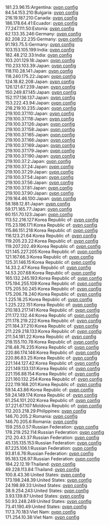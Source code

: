 181.23.96.15:Argentina: [ovpn config](vpn/181_23_96_15.ovpn)  
84.54.153.210:Bulgaria: [ovpn config](vpn/84_54_153_210.ovpn)  
216.19.187.210:Canada: [ovpn config](vpn/216_19_187_210.ovpn)  
186.178.64.41:Ecuador: [ovpn config](vpn/186_178_64_41.ovpn)  
77.247.111.50:Estonia: [ovpn config](vpn/77_247_111_50.ovpn)  
62.133.35.246:Germany: [ovpn config](vpn/62_133_35_246.ovpn)  
82.208.22.235:Germany: [ovpn config](vpn/82_208_22_235.ovpn)  
91.193.75.5:Germany: [ovpn config](vpn/91_193_75_5.ovpn)  
103.153.105.199:India: [ovpn config](vpn/103_153_105_199.ovpn)  
182.48.212.33:India: [ovpn config](vpn/182_48_212_33.ovpn)  
103.201.129.18:Japan: [ovpn config](vpn/103_201_129_18.ovpn)  
110.233.103.39:Japan: [ovpn config](vpn/110_233_103_39.ovpn)  
118.110.28.141:Japan: [ovpn config](vpn/118_110_28_141.ovpn)  
118.240.175.22:Japan: [ovpn config](vpn/118_240_175_22.ovpn)  
124.18.82.208:Japan: [ovpn config](vpn/124_18_82_208.ovpn)  
126.121.67.239:Japan: [ovpn config](vpn/126_121_67_239.ovpn)  
150.249.87.145:Japan: [ovpn config](vpn/150_249_87_145.ovpn)  
152.117.136.137:Japan: [ovpn config](vpn/152_117_136_137.ovpn)  
153.222.43.94:Japan: [ovpn config](vpn/153_222_43_94.ovpn)  
218.219.10.235:Japan: [ovpn config](vpn/218_219_10_235.ovpn)  
219.100.37.110:Japan: [ovpn config](vpn/219_100_37_110.ovpn)  
219.100.37.118:Japan: [ovpn config](vpn/219_100_37_118.ovpn)  
219.100.37.126:Japan: [ovpn config](vpn/219_100_37_126.ovpn)  
219.100.37.158:Japan: [ovpn config](vpn/219_100_37_158.ovpn)  
219.100.37.165:Japan: [ovpn config](vpn/219_100_37_165.ovpn)  
219.100.37.166:Japan: [ovpn config](vpn/219_100_37_166.ovpn)  
219.100.37.169:Japan: [ovpn config](vpn/219_100_37_169.ovpn)  
219.100.37.179:Japan: [ovpn config](vpn/219_100_37_179.ovpn)  
219.100.37.190:Japan: [ovpn config](vpn/219_100_37_190.ovpn)  
219.100.37.2:Japan: [ovpn config](vpn/219_100_37_2.ovpn)  
219.100.37.24:Japan: [ovpn config](vpn/219_100_37_24.ovpn)  
219.100.37.29:Japan: [ovpn config](vpn/219_100_37_29.ovpn)  
219.100.37.54:Japan: [ovpn config](vpn/219_100_37_54.ovpn)  
219.100.37.56:Japan: [ovpn config](vpn/219_100_37_56.ovpn)  
219.100.37.81:Japan: [ovpn config](vpn/219_100_37_81.ovpn)  
219.100.37.90:Japan: [ovpn config](vpn/219_100_37_90.ovpn)  
219.164.46.100:Japan: [ovpn config](vpn/219_164_46_100.ovpn)  
58.188.12.81:Japan: [ovpn config](vpn/58_188_12_81.ovpn)  
59.171.165.77:Japan: [ovpn config](vpn/59_171_165_77.ovpn)  
60.151.70.123:Japan: [ovpn config](vpn/60_151_70_123.ovpn)  
113.52.216.127:Korea Republic of: [ovpn config](vpn/113_52_216_127.ovpn)  
115.23.196.171:Korea Republic of: [ovpn config](vpn/115_23_196_171.ovpn)  
115.86.151.218:Korea Republic of: [ovpn config](vpn/115_86_151_218.ovpn)  
116.123.21.64:Korea Republic of: [ovpn config](vpn/116_123_21_64.ovpn)  
119.205.23.22:Korea Republic of: [ovpn config](vpn/119_205_23_22.ovpn)  
119.207.202.49:Korea Republic of: [ovpn config](vpn/119_207_202_49.ovpn)  
121.145.227.205:Korea Republic of: [ovpn config](vpn/121_145_227_205.ovpn)  
121.167.66.3:Korea Republic of: [ovpn config](vpn/121_167_66_3.ovpn)  
125.31.146.15:Korea Republic of: [ovpn config](vpn/125_31_146_15.ovpn)  
14.33.2.47:Korea Republic of: [ovpn config](vpn/14_33_2_47.ovpn)  
14.53.207.68:Korea Republic of: [ovpn config](vpn/14_53_207_68.ovpn)  
165.132.245.193:Korea Republic of: [ovpn config](vpn/165_132_245_193.ovpn)  
175.194.255.109:Korea Republic of: [ovpn config](vpn/175_194_255_109.ovpn)  
175.205.50.245:Korea Republic of: [ovpn config](vpn/175_205_50_245.ovpn)  
175.206.78.240:Korea Republic of: [ovpn config](vpn/175_206_78_240.ovpn)  
1.225.18.25:Korea Republic of: [ovpn config](vpn/1_225_18_25.ovpn)  
1.225.222.151:Korea Republic of: [ovpn config](vpn/1_225_222_151.ovpn)  
210.183.217.141:Korea Republic of: [ovpn config](vpn/210_183_217_141.ovpn)  
211.172.132.44:Korea Republic of: [ovpn config](vpn/211_172_132_44.ovpn)  
211.178.219.222:Korea Republic of: [ovpn config](vpn/211_178_219_222.ovpn)  
211.184.37.210:Korea Republic of: [ovpn config](vpn/211_184_37_210.ovpn)  
211.229.218.133:Korea Republic of: [ovpn config](vpn/211_229_218_133.ovpn)  
211.54.181.22:Korea Republic of: [ovpn config](vpn/211_54_181_22.ovpn)  
218.155.110.78:Korea Republic of: [ovpn config](vpn/218_155_110_78.ovpn)  
218.48.76.235:Korea Republic of: [ovpn config](vpn/218_48_76_235.ovpn)  
220.86.174.146:Korea Republic of: [ovpn config](vpn/220_86_174_146.ovpn)  
220.86.83.25:Korea Republic of: [ovpn config](vpn/220_86_83_25.ovpn)  
221.144.127.42:Korea Republic of: [ovpn config](vpn/221_144_127_42.ovpn)  
221.149.133.131:Korea Republic of: [ovpn config](vpn/221_149_133_131.ovpn)  
221.156.88.154:Korea Republic of: [ovpn config](vpn/221_156_88_154.ovpn)  
221.160.132.254:Korea Republic of: [ovpn config](vpn/221_160_132_254.ovpn)  
222.119.168.201:Korea Republic of: [ovpn config](vpn/222_119_168_201.ovpn)  
59.14.43.86:Korea Republic of: [ovpn config](vpn/59_14_43_86.ovpn)  
59.24.149.174:Korea Republic of: [ovpn config](vpn/59_24_149_174.ovpn)  
61.254.101.202:Korea Republic of: [ovpn config](vpn/61_254_101_202.ovpn)  
37.221.67.107:Moldova Republic of: [ovpn config](vpn/37_221_67_107.ovpn)  
112.203.218.29:Philippines: [ovpn config](vpn/112_203_218_29.ovpn)  
146.70.205.2:Romania: [ovpn config](vpn/146_70_205_2.ovpn)  
146.70.205.6:Romania: [ovpn config](vpn/146_70_205_6.ovpn)  
159.255.0.57:Russian Federation: [ovpn config](vpn/159_255_0_57.ovpn)  
178.219.252.114:Russian Federation: [ovpn config](vpn/178_219_252_114.ovpn)  
212.20.43.37:Russian Federation: [ovpn config](vpn/212_20_43_37.ovpn)  
45.135.135.153:Russian Federation: [ovpn config](vpn/45_135_135_153.ovpn)  
87.225.106.1:Russian Federation: [ovpn config](vpn/87_225_106_1.ovpn)  
93.81.6.76:Russian Federation: [ovpn config](vpn/93_81_6_76.ovpn)  
95.183.126.97:Russian Federation: [ovpn config](vpn/95_183_126_97.ovpn)  
184.22.12.19:Thailand: [ovpn config](vpn/184_22_12_19.ovpn)  
49.228.113.84:Thailand: [ovpn config](vpn/49_228_113_84.ovpn)  
100.8.43.36:United States: [ovpn config](vpn/100_8_43_36.ovpn)  
173.198.248.39:United States: [ovpn config](vpn/173_198_248_39.ovpn)  
24.198.89.33:United States: [ovpn config](vpn/24_198_89_33.ovpn)  
38.9.254.243:United States: [ovpn config](vpn/38_9_254_243.ovpn)  
3.93.139.87:United States: [ovpn config](vpn/3_93_139_87.ovpn)  
50.93.248.249:United States: [ovpn config](vpn/50_93_248_249.ovpn)  
73.41.190.49:United States: [ovpn config](vpn/73_41_190_49.ovpn)  
117.3.70.183:Viet Nam: [ovpn config](vpn/117_3_70_183.ovpn)  
171.254.10.38:Viet Nam: [ovpn config](vpn/171_254_10_38.ovpn)  
